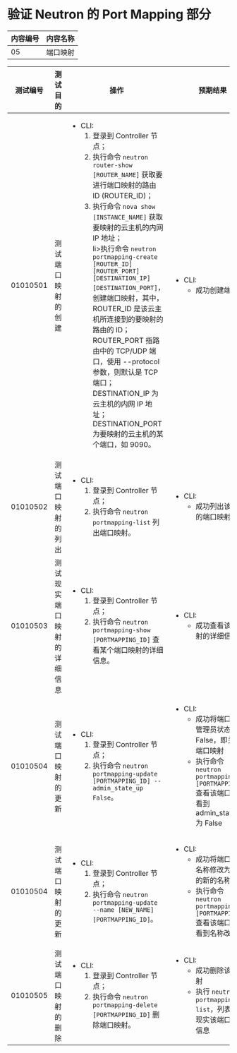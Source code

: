 # 验证 Neutron 的 Port Mapping 部分

|内容编号|内容名称|
|--------|--------|
|05|端口映射|


|测试编号|测试目的|操作|预期结果|实际结果|备注|Rally/Tempest/None|
|--------|--------|----|--------|--------|----|------------------|
|01010501|测试端口映射的创建|<ul><li>CLI:<ol><li>登录到 Controller 节点；</li><li>执行命令 <code>neutron router-show [ROUTER_NAME]</code> 获取要进行端口映射的路由 ID (ROUTER_ID)；</li><li>执行命令 <code>nova show [INSTANCE_NAME]</code> 获取要映射的云主机的内网 IP 地址；</li>li>执行命令 <code>neutron portmapping-create [ROUTER_ID] [ROUTER_PORT] [DESTINATION_IP] [DESTINATION_PORT]</code>，创建端口映射，其中，ROUTER_ID 是该云主机所连接到的要映射的路由的 ID；ROUTER_PORT 指路由中的 TCP/UDP 端口，使用 --protocol 参数，则默认是 TCP 端口；DESTINATION_IP 为云主机的内网 IP 地址；DESTINATION_PORT 为要映射的云主机的某个端口，如 9090。</li></ol></li></ul>|<ul><li>CLI:<ul><li>成功创建端口映射</li></ul></li></ul>|||None|
|01010502|测试端口映射的列出|<ul><li>CLI:<ol><li>登录到 Controller 节点；</li><li>执行命令 <code>neutron portmapping-list</code> 列出端口映射。</li></ol></li></ul>|<ul><li>CLI:<ul><li>成功列出该租户下的端口映射列表</li></ul></li></ul>|||None|
|01010503|测试现实端口映射的详细信息|<ul><li>CLI:<ol><li>登录到 Controller 节点；</li><li>执行命令 <code>neutron portmapping-show [PORTMAPPING_ID]</code> 查看某个端口映射的详细信息。</li></ol></li></ul>|<ul><li>CLI:<ul><li>成功查看该端口映射的详细信息</li></ul></li></ul>|||None|
|01010504|测试端口映射的更新|<ul><li>CLI:<ol><li>登录到 Controller 节点；</li><li>执行命令 <code>neutron portmapping-update [PORTMAPPING_ID] --admin\_state\_up False</code>。</li></ol></li></ul>|<ul><li>CLI:<ul><li>成功将端口映射的管理员状态更新为 False，即关闭该端口映射</li><li>执行命令 <code> neutron portmapping-show [PORTMAPPING_ID]</code> 查看该端口映射，看到 admin\_state_\up 为 False</li></ul></li></ul>|||None|
|01010504|测试端口映射的更新|<ul><li>CLI:<ol><li>登录到 Controller 节点；</li><li>执行命令 <code>neutron portmapping-update --name [NEW_NAME] [PORTMAPPING_ID]</code>。</li></ol></li></ul>|<ul><li>CLI:<ul><li>成功将端口映射的名称修改为所指定的新的名称</li><li>执行命令 <code> neutron portmapping-show [PORTMAPPING_ID]</code> 查看该端口映射，看到名称改变</li></ul></li></ul>|||None|
|01010505|测试端口映射的删除|<ul><li>CLI:<ol><li>登录到 Controller 节点；</li><li>执行命令 <code>neutron portmapping-delete [PORTMAPPING_ID]</code> 删除端口映射。</li></ol></li></ul>|<ul><li>CLI:<ul><li>成功删除该端口映射</li><li>执行 <code>neutron portmapping-list</code>，列表中不再现实该端口映射的信息</li></ul></li></ul>|||None|
